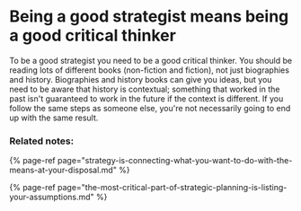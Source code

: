# Being a good strategist means being a good critical thinker

To be a good strategist you need to be a good critical thinker. You should be reading lots of different books \(non-fiction and fiction\), not just biographies and history. Biographies and history books can give you ideas, but you need to be aware that history is contextual; something that worked in the past isn't guaranteed to work in the future if the context is different. If you follow the same steps as someone else, you're not necessarily going to end up with the same result.

### **Related notes:** 

{% page-ref page="strategy-is-connecting-what-you-want-to-do-with-the-means-at-your-disposal.md" %}

{% page-ref page="the-most-critical-part-of-strategic-planning-is-listing-your-assumptions.md" %}

